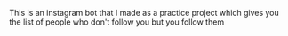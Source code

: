 This is an instagram bot that I made as a practice project which gives you the list of people who don't follow you but you follow them

